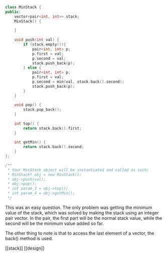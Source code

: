 ```cpp
class MinStack {
public:
    vector<pair<int, int>> stack;
    MinStack() {
        
    }
    
    void push(int val) {
        if (stack.empty()){
            pair<int, int> p;
            p.first = val;
            p.second = val;
            stack.push_back(p);
        } else {
            pair<int, int> p;
            p.first = val;
            p.second = min(val, stack.back().second);
            stack.push_back(p);
        }
    }
    
    void pop() {
        stack.pop_back();
    }
    
    int top() {
        return stack.back().first;
    }
    
    int getMin() {
        return stack.back().second;
    }
};

/**
 * Your MinStack object will be instantiated and called as such:
 * MinStack* obj = new MinStack();
 * obj->push(val);
 * obj->pop();
 * int param_3 = obj->top();
 * int param_4 = obj->getMin();
 */
```

This was an easy question. The only problem was getting the minimum value of the stack, which was solved by making the stack using an integer pair vector. In the pair, the first part will be the normal stack value, while the second will be the minimum value added so far.

The other thing to note is that to access the last element of a vector, the back() method is used.

[[stack]]
[[design]]